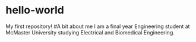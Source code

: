 # hello-world
My first repository!
#A bit about me
I am a final year Engineering student at McMaster University studying Electrical and Biomedical Engineering.
